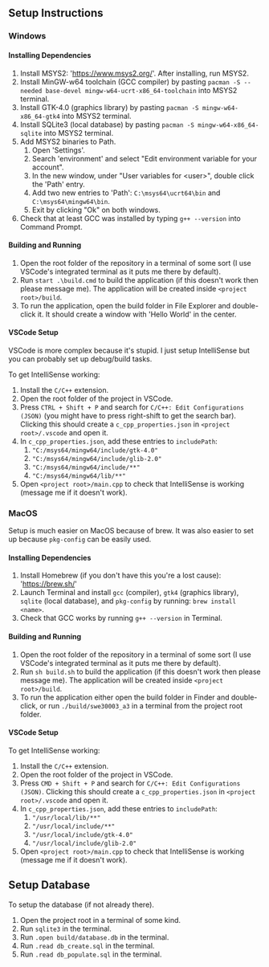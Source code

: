 ## Setup Instructions
### Windows
#### Installing Dependencies
1. Install MSYS2: 'https://www.msys2.org/'. After installing, run MSYS2.
2. Install MinGW-w64 toolchain (GCC compiler) by pasting `pacman -S --needed base-devel mingw-w64-ucrt-x86_64-toolchain` into MSYS2 terminal.
3. Install GTK-4.0 (graphics library) by pasting `pacman -S mingw-w64-x86_64-gtk4` into MSYS2 terminal.
4. Install SQLite3 (local database) by pasting `pacman -S mingw-w64-x86_64-sqlite` into MSYS2 terminal.
5. Add MSYS2 binaries to Path.
   1. Open 'Settings'.
   2. Search 'environment' and select "Edit environment variable for your account".
   3. In the new window, under "User variables for \<user\>", double click the 'Path' entry.
   4. Add two new entries to 'Path': `C:\msys64\ucrt64\bin` and `C:\msys64\mingw64\bin`.
   5. Exit by clicking "Ok" on both windows.
6. Check that at least GCC was installed by typing `g++ --version` into Command Prompt.
#### Building and Running
1. Open the root folder of the repository in a terminal of some sort (I use VSCode's integrated terminal as it puts me there by default).
2. Run `start .\build.cmd` to build the application (if this doesn't work then please message me). The application will be created inside `<project root>/build`.
3. To run the application, open the build folder in File Explorer and double-click it. It should create a window with 'Hello World' in the center.
#### VSCode Setup
VSCode is more complex because it's stupid. I just setup IntelliSense but you can probably set up debug/build tasks.

To get IntelliSense working:
1. Install the `C/C++` extension.
2. Open the root folder of the project in VSCode.
3. Press `CTRL + Shift + P` and search for `C/C++: Edit Configurations (JSON)` (you might have to press right-shift to get the search bar). Clicking this should create a `c_cpp_properties.json` in `<project root>/.vscode` and open it.
4. In `c_cpp_properties.json`, add these entries to `includePath`:
    1. `"C:/msys64/mingw64/include/gtk-4.0"`
    2. `"C:/msys64/mingw64/include/glib-2.0"`
    3. `"C:/msys64/mingw64/include/**"`
    4. `"C:/msys64/mingw64/lib/**"`
5. Open `<project root>/main.cpp` to check that IntelliSense is working (message me if it doesn't work).

### MacOS
Setup is much easier on MacOS because of brew. It was also easier to set up because `pkg-config` can be easily used.
#### Installing Dependencies
1. Install Homebrew (if you don't have this you're a lost cause): 'https://brew.sh/'
2. Launch Terminal and install `gcc` (compiler), `gtk4` (graphics library), `sqlite` (local database), and `pkg-config` by running: `brew install <name>`.
3. Check that GCC works by running `g++ --version` in Terminal.
#### Building and Running
1. Open the root folder of the repository in a terminal of some sort (I use VSCode's integrated terminal as it puts me there by default).
2. Run `sh build.sh` to build the application (if this doesn't work then please message me). The application will be created inside `<project root>/build`.
3. To run the application either open the build folder in Finder and double-click, or run `./build/swe30003_a3` in a terminal from the project root folder.
#### VSCode Setup
To get IntelliSense working:
1. Install the `C/C++` extension.
2. Open the root folder of the project in VSCode.
3. Press `CMD + Shift + P` and search for `C/C++: Edit Configurations (JSON)`. Clicking this should create a `c_cpp_properties.json` in `<project root>/.vscode` and open it.
4. In `c_cpp_properties.json`, add these entries to `includePath`:
    1. `"/usr/local/lib/**"`
    2. `"/usr/local/include/**"`
    3. `"/usr/local/include/gtk-4.0"`
    4. `"/usr/local/include/glib-2.0"`
5. Open `<project root>/main.cpp` to check that IntelliSense is working (message me if it doesn't work).

## Setup Database
To setup the database (if not already there).
1. Open the project root in a terminal of some kind.
2. Run `sqlite3` in the terminal.
3. Run `.open build/database.db` in the terminal.
4. Run `.read db_create.sql` in the terminal.
1. Run `.read db_populate.sql` in the terminal.